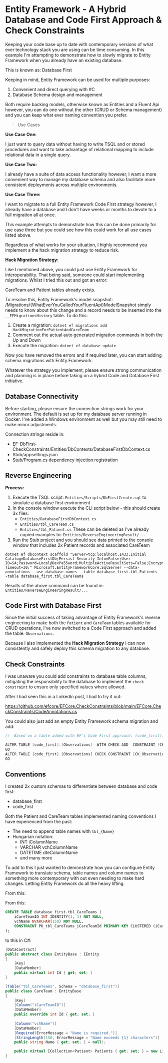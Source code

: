 # Entity Framework - A Hybrid Database and Code First Approach & Check Constraints

Keeping your code base up to date with contemporary versions of what ever technology stack you are using can be time consuming. In this example I'm attempting to demonstrate how to slowly migrate to Entity Framework when you already have an existing database.

This is known as: Database First

Keeping in mind, Entity Framework can be used for multiple purposes:

1. Convenient and direct querying with #C
2. Database Schema design and management

Both require backing models, otherwise known as Entities and a Fluent Api however, you can do one without the other (CRUD or Schema management) and you can keep what ever naming convention you prefer.

> Use Cases

**Use Case One:**

I just want to query data without having to write TSQL and or stored procedures and want to take advantage of relational mapping to include relational data in a single query.

**Use Case Two:**

I already have a suite of data access functionality however, I want a more convenient way to manage my database schema and also facilitate more consistent deployments across multiple environments.

**Use Case Three:**

I want to migrate to a full Entity Framework Code First strategy however, I already have a database and I don't have weeks or months to devote to a full migration all at once.

This example attempts to demonstrate how this can be done primarily for use case three but you could see how this could work for all use cases listed above.

Regardless of what works for your situation, I highly recommend you implement a the hack migration strategy to reduce risk. 

**Hack Migration Strategy:**

Like I mentioned above, you could just use Entity Framework for interoperability. That being said, someone could start implementing migrations. Whilst I tried this out and got an error:

CareTeam and Patient tables already exists. 

To resolve this, Entity Framework's model snapshot: /Migrations/{WhatEverYouCalledYourFluentApi}ModelSnapshot simply needs to know about this change and a record needs to be inserted into the `__EFMigrationsHistory` table. To do this:

1. Create a migration: `dotnet ef migrations add HackMigrationForPatientAndCareTeam`
2. Comment out the actual auto generated migration commands in both the Up and Down
3. Execute the migration: `dotnet ef database update`

Now you have removed the errors and if required later, you can start adding schema migrations with Entity Framework. 

Whatever the strategy you implement, please ensure strong communication and planning is in place before taking on a hybrid Code and Database First initiative.

## Database Connectivity

Before starting, please ensure the connection strings work for your environment. The default is set up for my database server running in Docker. I've added a Windows environment as well but you may still need to make minor adjustments.

Connection strings reside in:

- EF-DbFirst-CheckConstraints/Entities/DbContexts/DatabaseFirstDbContext.cs
- Stub/appsettings.json
- Stub/Program.cs dependency injection registration


## Reverse Engineering

**Process:**

1. Execute the TSQL script: `Entities/Scripts/DbFirstCreate.sql` to simulate a database first environment 
2. In the console window execute the CLI script below - this should create 3x files:
    - `Entities/DatabaseFirstDbContext.cs`
    - `Entities/tbl_CareTeam.cs`
    - `Entities/tbl_Patient.cs`
    These can be deleted as I've already copied examples to: `Entities/ReverseEngineeringResult/...`
3. Run the Stub project and you should see data printed to the console window that includes 2x Patient records and associated CareTeam

```cli
dotnet ef dbcontext scaffold "Server=tcp:localhost,1433;Initial Catalog=DatabaseFirstDb;Persist Security Info=False;User ID=SA;Password=Local@DevPa55word;MultipleActiveResultSets=False;Encrypt=True;TrustServerCertificate=True;Connection Timeout=30;" Microsoft.EntityFrameworkCore.SqlServer --data-annotations --use-database-names --table database_first.tbl_Patients --table database_first.tbl_CareTeams
```

Results of the above command can be found in: `Entities/ReverseEngineeringResult/...`

## Code First with Database First

Since the initial success of taking advantage of Entity Framework's reverse engineering to make both the `Patient` and `CareTeam` tables available for CRUD operations, I've now switched to a Code First approach and added the table: `Observations`.

Because I also implemented the **Hack Migration Strategy** I can now consistently and safely deploy this schema migration to any database.

## Check Constraints

I was unaware you could add constraints to database table columns, mitigating the responsibility to the database to implement the `check constraint` to ensure only specified values where allowed. 

After I had seen this in a LinkedIn post, I had to try it out:

https://github.com/efcore/EFCore.CheckConstraints/blob/main/EFCore.CheckConstraints/CodeAnnotations.cs

You could also just add an empty Entity Framework schema migration and add:

```c#
//  Based on a table added with EF's Code First approach: [code_first].[Observations]

ALTER TABLE [code_first].[Observations]  WITH CHECK ADD  CONSTRAINT [CK_Observations_Status_Enum] CHECK  (([Status]>=(0) AND [Status]<=(3)))
GO
ALTER TABLE [code_first].[Observations] CHECK CONSTRAINT [CK_Observations_Status_Enum]
GO
```


## Conventions

I created 2x custom schemas to differentiate between database and code first:

- database_first
- code_first

Both the Patient and CareTeam tables implemented naming conventions I have experienced from the past:

- The need to append table names with `tbl_{Name}`
- Hungarian notation:
  - INT iColumnName
  - VARCHAR vchColumnName
  - DATETIME dteColumnName
  - and many more

To add to this I just wanted to demonstrate how you can configure Entity Framework to translate schema, table names and column names to something more contemporary with out even needing to make hard changes. Letting Entity Framework do all the heavy lifting.

From this:

From this:

```sql
CREATE TABLE database_first.tbl_CareTeams (
    iCareTeamID INT IDENTITY(1, 1) NOT NULL,
    vchName NVARCHAR(150) NOT NULL,
    CONSTRAINT PK_tbl_CareTeams_iCareTeamId PRIMARY KEY CLUSTERED (iCareTeamID)
);
```


to this in C#:

```c#
[DataContract]
public abstract class EntityBase : IEntity
{
	[Key]
	[DataMember]
	public virtual int Id { get; set; }
}

[Table("tbl_CareTeams", Schema = "database_first")]
public class CareTeam : EntityBase
{
    [Key]
    [Column("iCareTeamID")]
    [DataMember]
    public override int Id { get; set; }
    
    [Column("vchName")]
    [DataMember]
    [Required(ErrorMessage = "Name is required.")]
    [StringLength(150, ErrorMessage = "Name exceeds {1} characters")]
    public string Name { get; set; } = null!;

    public virtual ICollection<Patient> Patients { get; set; } = new List<Patient>();
}
```
